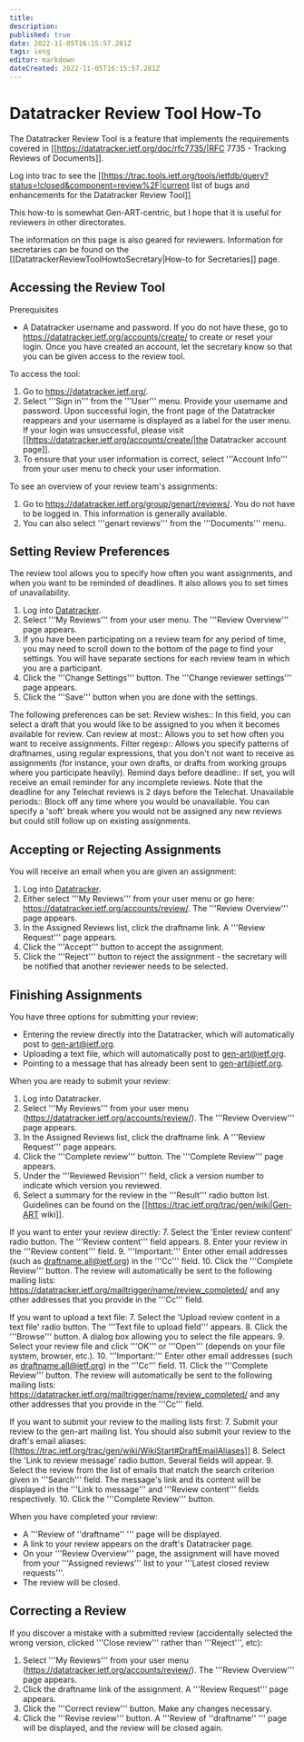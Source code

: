 ```yaml
---
title: 
description: 
published: true
date: 2022-11-05T16:15:57.281Z
tags: iesg
editor: markdown
dateCreated: 2022-11-05T16:15:57.281Z
---
```


# Datatracker Review Tool How-To 

The Datatracker Review Tool is a feature that implements the requirements covered in [[https://datatracker.ietf.org/doc/rfc7735/|RFC 7735 - Tracking Reviews of Documents]]. 

Log into trac to see the [[https://trac.tools.ietf.org/tools/ietfdb/query?status=!closed&component=review%2F|current list of bugs and enhancements for the Datatracker Review Tool]]

This how-to is somewhat Gen-ART-centric, but I hope that it is useful for reviewers in other directorates. 

The information on this page is also geared for reviewers. Information for secretaries can be found on the [[DatatrackerReviewToolHowtoSecretary|How-to for Secretaries]] page.


## Accessing the Review Tool

Prerequisites
* A Datatracker username and password. If you do not have these, 
  go to https://datatracker.ietf.org/accounts/create/
  to create or reset your login. Once you have created an account, let the secretary know so that you can be given access to the review tool.

To access the tool:

1. Go to https://datatracker.ietf.org/.
2. Select '''Sign in''' from the '''User''' menu. Provide your username and password. Upon successful login, the front page of the Datatracker reappears and your username is displayed as a label for the user menu. If your login was unsuccessful, please visit [[https://datatracker.ietf.org/accounts/create/|the Datatracker account page]].
3. To ensure that your user information is correct, select '''Account Info''' from your user menu to check your user information.

To see an overview of your review team's assignments:

1. Go to https://datatracker.ietf.org/group/genart/reviews/. You do not have to be logged in. This information is generally available. 
2. You can also select '''genart reviews''' from the '''Documents''' menu. 

## Setting Review Preferences 

The review tool allows you to specify how often you want assignments, and when you want to be reminded of deadlines. It also allows you to set times of unavailability. 

1. Log into [Datatracker](https://datatracker.ietf.org/). 
2. Select '''My Reviews''' from your user menu. The '''Review Overview''' page appears. 
3. If you have been participating on a review team for any period of time, you may need to scroll down to the bottom of the page to find your settings. You will have separate sections for each review team in which you are a participant.  
4. Click the '''Change Settings''' button. The '''Change reviewer settings''' page appears. 
5. Click the '''Save''' button when you are done with the settings. 

The following preferences can be set:
 Review wishes::
  In this field, you can select a draft that you would like to be assigned to you when it becomes available for review. 
 Can review at most::
  Allows you to set how often you want to receive assignments. 
 Filter regexp::
  Allows you specify patterns of draftnames, using regular expressions, that you don't not want to receive as assignments (for instance, your own drafts, or drafts from working groups where you participate heavily). 
 Remind days before deadline::
  If set, you will receive an email reminder for any incomplete reviews. Note that the deadline for any Telechat reviews is 2 days before the Telechat. 
 Unavailable periods::
  Block off any time where you would be unavailable. You can specify a 'soft' break where you would not be assigned any new reviews but could still follow up on existing assignments. 



## Accepting or Rejecting Assignments

You will receive an email when you are given an assignment:

1. Log into [Datatracker](https://datatracker.ietf.org/). 
2. Either select '''My Reviews''' from your user menu or go here: https://datatracker.ietf.org/accounts/review/. The '''Review Overview''' page appears. 
3. In the Assigned Reviews list, click the draftname link. A '''Review Request''' page appears.
4. Click the '''Accept''' button to accept the assignment. 
5. Click the '''Reject''' button to reject the assignment - the secretary will be notified that another reviewer needs to be selected.


## Finishing Assignments

You have three options for submitting your review: 
* Entering the review directly into the Datatracker, which will automatically post to gen-art@ietf.org.
* Uploading a text file, which will automatically post to gen-art@ietf.org.
* Pointing to a message that has already been sent to gen-art@ietf.org.  

When you are ready to submit your review:

1. Log into Datatracker. 
2. Select '''My Reviews''' from your user menu (https://datatracker.ietf.org/accounts/review/). The '''Review Overview''' page appears. 
3. In the Assigned Reviews list, click the draftname link. A '''Review Request''' page appears.
4. Click the '''Complete review''' button. The '''Complete Review''' page appears. 
5. Under the '''Reviewed Revision''' field, click a version number to indicate which version you reviewed.
6. Select a summary for the review in the '''Result''' radio button list. Guidelines can be found on the [[https://trac.ietf.org/trac/gen/wiki|Gen-ART wiki]].

If you want to enter your review directly:
7. Select the 'Enter review content' radio button. The '''Review content''' field appears. 
8. Enter your review in the '''Review content''' field.
9. '''Important:''' Enter other email addresses (such as draftname.all@ietf.org) in the '''Cc''' field. 
10. Click the '''Complete Review''' button. The review will automatically be sent to the following mailing lists: https://datatracker.ietf.org/mailtrigger/name/review_completed/  and any other addresses that you provide in the '''Cc''' field.

If you want to upload a text file:
7. Select the 'Upload review content in a text file' radio button. The '''Text file to upload field''' appears.
8. Click the '''Browse''' button. A dialog box allowing you to select the file appears. 
9. Select your review file and click '''OK''' or '''Open''' (depends on your file system, browser, etc.).
10. '''Important:''' Enter other email addresses (such as draftname.all@ietf.org) in the '''Cc''' field. 
11. Click the '''Complete Review''' button. The review will automatically be sent to the following mailing lists: https://datatracker.ietf.org/mailtrigger/name/review_completed/  and any other addresses that you provide in the '''Cc''' field.  

If you want to submit your review to the mailing lists first:
7. Submit your review to the gen-art mailing list. You should also submit your review to the draft's email aliases: [[https://trac.ietf.org/trac/gen/wiki/WikiStart#DraftEmailAliases]]
8. Select the 'Link to review message' radio button. Several fields will appear.
9. Select the review from the list of emails that match the search criterion given in '''Search''' field. The message's link and its content will be displayed in the '''Link to message''' and '''Review content''' fields respectively. 
10. Click the '''Complete Review''' button.

When you have completed your review:
* A '''Review of ''draftname'' ''' page will be displayed.
* A link to your review appears on the draft's Datatracker page. 
* On your '''Review Overview''' page, the assignment will have moved from your '''Assigned reviews''' list to your '''Latest closed review requests'''.  
* The review will be closed. 

## Correcting a Review

If you discover a mistake with a submitted review (accidentally selected the wrong version, clicked '''Close review''' rather than '''Reject''', etc):
1. Select '''My Reviews''' from your user menu (https://datatracker.ietf.org/accounts/review/). The '''Review Overview''' page appears. 
2. Click the draftname link of the assignment. A '''Review Request''' page appears.
3. Click the '''Correct review''' button. Make any changes necessary. 
4. Click the '''Revise review''' button. A '''Review of ''draftname'' ''' page will be displayed, and the review will be closed again.


